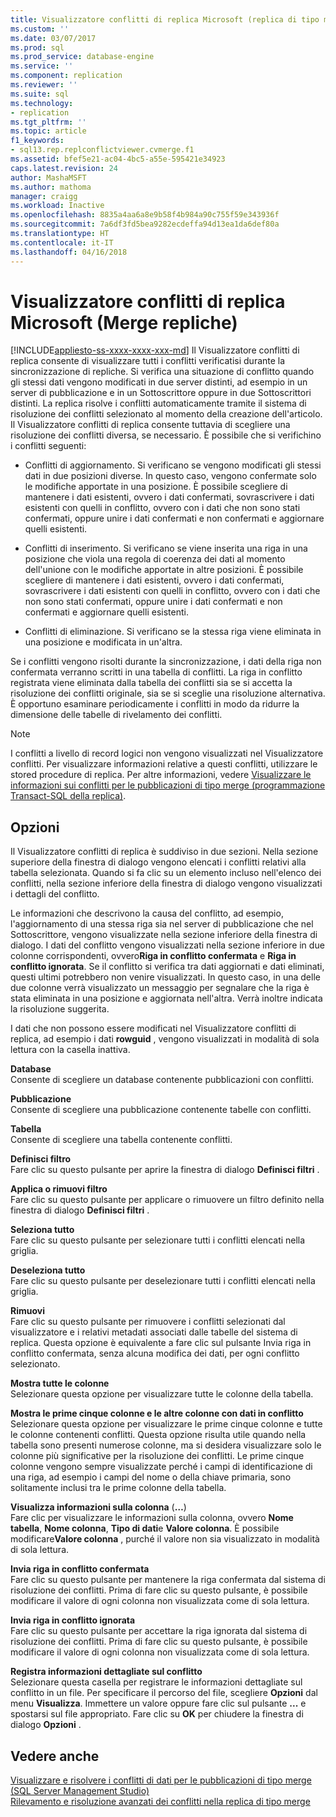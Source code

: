 ```yaml
---
title: Visualizzatore conflitti di replica Microsoft (replica di tipo merge) | Microsoft Docs
ms.custom: ''
ms.date: 03/07/2017
ms.prod: sql
ms.prod_service: database-engine
ms.service: ''
ms.component: replication
ms.reviewer: ''
ms.suite: sql
ms.technology:
- replication
ms.tgt_pltfrm: ''
ms.topic: article
f1_keywords:
- sql13.rep.replconflictviewer.cvmerge.f1
ms.assetid: bfef5e21-ac04-4bc5-a55e-595421e34923
caps.latest.revision: 24
author: MashaMSFT
ms.author: mathoma
manager: craigg
ms.workload: Inactive
ms.openlocfilehash: 8835a4aa6a8e9b58f4b984a90c755f59e343936f
ms.sourcegitcommit: 7a6df3fd5bea9282ecdeffa94d13ea1da6def80a
ms.translationtype: HT
ms.contentlocale: it-IT
ms.lasthandoff: 04/16/2018
---
```

# <a name="microsoft-replication-conflict-viewer-merge-replication"></a>Visualizzatore conflitti di replica Microsoft (Merge repliche)
[!INCLUDE[appliesto-ss-xxxx-xxxx-xxx-md](../../includes/appliesto-ss-xxxx-xxxx-xxx-md.md)]
  Il Visualizzatore conflitti di replica consente di visualizzare tutti i conflitti verificatisi durante la sincronizzazione di repliche. Si verifica una situazione di conflitto quando gli stessi dati vengono modificati in due server distinti, ad esempio in un server di pubblicazione e in un Sottoscrittore oppure in due Sottoscrittori distinti. La replica risolve i conflitti automaticamente tramite il sistema di risoluzione dei conflitti selezionato al momento della creazione dell'articolo. Il Visualizzatore conflitti di replica consente tuttavia di scegliere una risoluzione dei conflitti diversa, se necessario. È possibile che si verifichino i conflitti seguenti:  
  
-   Conflitti di aggiornamento. Si verificano se vengono modificati gli stessi dati in due posizioni diverse. In questo caso, vengono confermate solo le modifiche apportate in una posizione. È possibile scegliere di mantenere i dati esistenti, ovvero i dati confermati, sovrascrivere i dati esistenti con quelli in conflitto, ovvero con i dati che non sono stati confermati, oppure unire i dati confermati e non confermati e aggiornare quelli esistenti.  
  
-   Conflitti di inserimento. Si verificano se viene inserita una riga in una posizione che viola una regola di coerenza dei dati al momento dell'unione con le modifiche apportate in altre posizioni. È possibile scegliere di mantenere i dati esistenti, ovvero i dati confermati, sovrascrivere i dati esistenti con quelli in conflitto, ovvero con i dati che non sono stati confermati, oppure unire i dati confermati e non confermati e aggiornare quelli esistenti.  
  
-   Conflitti di eliminazione. Si verificano se la stessa riga viene eliminata in una posizione e modificata in un'altra.  
  
 Se i conflitti vengono risolti durante la sincronizzazione, i dati della riga non confermata verranno scritti in una tabella di conflitti. La riga in conflitto registrata viene eliminata dalla tabella dei conflitti sia se si accetta la risoluzione dei conflitti originale, sia se si sceglie una risoluzione alternativa. È opportuno esaminare periodicamente i conflitti in modo da ridurre la dimensione delle tabelle di rivelamento dei conflitti.  
  
> [!NOTE]  
>  I conflitti a livello di record logici non vengono visualizzati nel Visualizzatore conflitti. Per visualizzare informazioni relative a questi conflitti, utilizzare le stored procedure di replica. Per altre informazioni, vedere [Visualizzare le informazioni sui conflitti per le pubblicazioni di tipo merge &#40;programmazione Transact-SQL della replica&#41;](../../relational-databases/replication/view-conflict-information-for-merge-publications.md).  
  
## <a name="options"></a>Opzioni  
 Il Visualizzatore conflitti di replica è suddiviso in due sezioni. Nella sezione superiore della finestra di dialogo vengono elencati i conflitti relativi alla tabella selezionata. Quando si fa clic su un elemento incluso nell'elenco dei conflitti, nella sezione inferiore della finestra di dialogo vengono visualizzati i dettagli del conflitto.  
  
 Le informazioni che descrivono la causa del conflitto, ad esempio, l'aggiornamento di una stessa riga sia nel server di pubblicazione che nel Sottoscrittore, vengono visualizzate nella sezione inferiore della finestra di dialogo. I dati del conflitto vengono visualizzati nella sezione inferiore in due colonne corrispondenti, ovvero**Riga in conflitto confermata** e **Riga in conflitto ignorata**. Se il conflitto si verifica tra dati aggiornati e dati eliminati, questi ultimi potrebbero non venire visualizzati. In questo caso, in una delle due colonne verrà visualizzato un messaggio per segnalare che la riga è stata eliminata in una posizione e aggiornata nell'altra. Verrà inoltre indicata la risoluzione suggerita.  
  
 I dati che non possono essere modificati nel Visualizzatore conflitti di replica, ad esempio i dati **rowguid** , vengono visualizzati in modalità di sola lettura con la casella inattiva.  
  
 **Database**  
 Consente di scegliere un database contenente pubblicazioni con conflitti.  
  
 **Pubblicazione**  
 Consente di scegliere una pubblicazione contenente tabelle con conflitti.  
  
 **Tabella**  
 Consente di scegliere una tabella contenente conflitti.  
  
 **Definisci filtro**  
 Fare clic su questo pulsante per aprire la finestra di dialogo **Definisci filtri** .  
  
 **Applica o rimuovi filtro**  
 Fare clic su questo pulsante per applicare o rimuovere un filtro definito nella finestra di dialogo **Definisci filtri** .  
  
 **Seleziona tutto**  
 Fare clic su questo pulsante per selezionare tutti i conflitti elencati nella griglia.  
  
 **Deseleziona tutto**  
 Fare clic su questo pulsante per deselezionare tutti i conflitti elencati nella griglia.  
  
 **Rimuovi**  
 Fare clic su questo pulsante per rimuovere i conflitti selezionati dal visualizzatore e i relativi metadati associati dalle tabelle del sistema di replica. Questa opzione è equivalente a fare clic sul pulsante Invia riga in conflitto confermata, senza alcuna modifica dei dati, per ogni conflitto selezionato.  
  
 **Mostra tutte le colonne**  
 Selezionare questa opzione per visualizzare tutte le colonne della tabella.  
  
 **Mostra le prime cinque colonne e le altre colonne con dati in conflitto**  
 Selezionare questa opzione per visualizzare le prime cinque colonne e tutte le colonne contenenti conflitti. Questa opzione risulta utile quando nella tabella sono presenti numerose colonne, ma si desidera visualizzare solo le colonne più significative per la risoluzione dei conflitti. Le prime cinque colonne vengono sempre visualizzate perché i campi di identificazione di una riga, ad esempio i campi del nome o della chiave primaria, sono solitamente inclusi tra le prime colonne della tabella.  
  
 **Visualizza informazioni sulla colonna** (**…**)  
 Fare clic per visualizzare le informazioni sulla colonna, ovvero **Nome tabella**, **Nome colonna**, **Tipo di dati**e **Valore colonna**. È possibile modificare**Valore colonna** , purché il valore non sia visualizzato in modalità di sola lettura.  
  
 **Invia riga in conflitto confermata**  
 Fare clic su questo pulsante per mantenere la riga confermata dal sistema di risoluzione dei conflitti. Prima di fare clic su questo pulsante, è possibile modificare il valore di ogni colonna non visualizzata come di sola lettura.  
  
 **Invia riga in conflitto ignorata**  
 Fare clic su questo pulsante per accettare la riga ignorata dal sistema di risoluzione dei conflitti. Prima di fare clic su questo pulsante, è possibile modificare il valore di ogni colonna non visualizzata come di sola lettura.  
  
 **Registra informazioni dettagliate sul conflitto**  
 Selezionare questa casella per registrare le informazioni dettagliate sul conflitto in un file. Per specificare il percorso del file, scegliere **Opzioni** dal menu **Visualizza**. Immettere un valore oppure fare clic sul pulsante **...** e spostarsi sul file appropriato. Fare clic su **OK** per chiudere la finestra di dialogo **Opzioni** .  
  
## <a name="see-also"></a>Vedere anche  
 [Visualizzare e risolvere i conflitti di dati per le pubblicazioni di tipo merge &#40;SQL Server Management Studio&#41;](../../relational-databases/replication/view-and-resolve-data-conflicts-for-merge-publications.md)   
 [Rilevamento e risoluzione avanzati dei conflitti nella replica di tipo merge](../../relational-databases/replication/merge/advanced-merge-replication-conflict-detection-and-resolution.md)  
  
  
